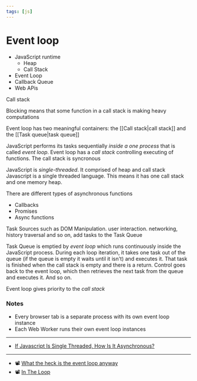 ```yaml
---
tags: [js]
---
```


# Event loop

- JavaScript runtime
  - Heap
  - Call Stack
- Event Loop
- Callback Queue
- Web APis

Call stack

Blocking means that some function in a call stack is making heavy computations

Event loop has two meaningful containers: the [[Call stack|call stack]] and the [[Task queue|task queue]]

JavaScript performs its tasks sequentially _inside a one process_ that is called _event loop_. Event loop has a _call stack_ controlling executing of functions. The call stack is syncronous

JavaScript is _single-threaded_. It comprised of heap and call stack
Javascript is a single threaded language. This means it has one call stack and one memory heap.

There are different types of asynchronous functions

- Callbacks
- Promises
- Async functions

Task Sources such as DOM Manipulation. user interaction. networking, history traversal and so on, add tasks to the Task Queue

Task Queue is emptied by _event loop_ which runs continuously inside the JavaScript process. During each loop iteration, it takes one task out of the queue (if the queue is empty it waits until it isn't) and executes it. That task is finished when the call stack is empty and there is a return. Control goes back to the event loop, which then retrieves the next task from the queue and executes it. And so on.

Event loop gives priority to the _call stack_

<!--
## Blocking the main thread

Long-running code can block the user interface. Avoid it by:

- Delivering operation result *asynchronously*
- Performing long computations in separate process using *Web Workers*
- Taking *breaks* during long computations
-->

### Notes

- Every browser tab is a separate process with its own event loop instance
- Each Web Worker runs their own event loop instances

<!--

Each task is always finished before the next task is executed

Delivering asynchronous results
Events
Callbacks
Promises

-->

<!--

## Как работает Event Loop?

Должно быть простое объяснение, начнем

> Движок браузера выполняет JavaScript в одном потоке. Он не может поставить обработку события на паузу, переключиться на другое событие, а после — возобновить выполнение первого. Все события обрабатываются последовательно и каждое — до победного конца.[^1]

Хорошо, у нас есть только один поток. *А что насчет веб-воркеров?*

> Для вышеописанного потока выделяется область памяти — **стэк**, где хранятся фреймы (аргументы, локальные переменные) вызываемых функций.
> Список событий, подлежащих обработке формируют **очередь событий**. Когда стек освобождается, движок может обрабатывать событие из очереди. Координирование этого процесса и происходит в event loop.

[[Какие события происходят в браузере|Какие события происходят в браузере?]]
Не очень понятно

неблокирующий non-blocking
однопоточный single-threaded



[^1]: [JavaScript event loop в картинках](https://medium.com/@pavelbely/javascript-event-loop-%D0%B2-%D0%BA%D0%B0%D1%80%D1%82%D0%B8%D0%BD%D0%BA%D0%B0%D1%85-%D1%87%D0%B0%D1%81%D1%82%D1%8C-1-a19e4d99f242#:~:text=%D0%98%D1%82%D0%B0%D0%BA%2C%20event%20loop%2C%20%D0%B8%D0%BB%D0%B8%20%D0%B8%D0%BD%D0%B0%D1%87%D0%B5,%D0%B8%20%D0%BA%D0%B0%D0%B6%D0%B4%D0%BE%D0%B5%20%E2%80%94%20%D0%B4%D0%BE%20%D0%BF%D0%BE%D0%B1%D0%B5%D0%B4%D0%BD%D0%BE%D0%B3%D0%BE%20%D0%BA%D0%BE%D0%BD%D1%86%D0%B0)


-->

<!--
Модель памяти?

# Однопоточность JavaScript


> So how do we get asynchronous code with Javascript then?
> Well, we can thank the Javascript engine (V8, Spidermonkey, JavaScriptCore, etc...) for that, which has Web API that handle these tasks in the background. The call stack recognizes functions of the Web API and hands them off to be handled by the browser.[^1]

То есть нужно благодарить Web API, все асинхронные задачи выполняет браузер (или внутренние библиотеки Node.js), а не JavaScript
-->

---

- [If Javascript Is Single Threaded, How Is It Asynchronous?](https://dev.to/steelvoltage/if-javascript-is-single-threaded-how-is-it-asynchronous-56gd#:~:text=Javascript%20is%20a%20single%20threaded,before%20moving%20onto%20the%20next.&text=Once%20those%20tasks%20are%20finished,the%20stack%20as%20a%20callback.)

<!--
* Как устроен Event Loop?
** Rewatch Sorax Spotlight
** Read Streams Handbook
https://blog.insiderattack.net/event-loop-and-the-big-picture-nodejs-event-loop-part-1-1cb67a182810
-->

---

- 📽 [What the heck is the event loop anyway](https://www.youtube.com/watch?v=8aGhZQkoFbQ)
- 📽 [In The Loop](https://www.youtube.com/watch?v=cCOL7MC4Pl0)
